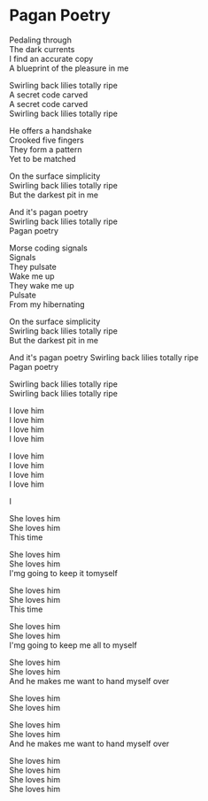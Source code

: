 # Pagan Poetry  

Pedaling through  
The dark currents  
I find an accurate copy  
A blueprint of the pleasure in me  

Swirling back lilies totally ripe  
A secret code carved  
A secret code carved  
Swirling back lilies totally ripe  

He offers a handshake  
Crooked five fingers  
They form a pattern  
Yet to be matched  

On the surface simplicity  
Swirling back lilies totally ripe  
But the darkest pit in me  

And it's pagan poetry  
Swirling back lilies totally ripe  
Pagan poetry  

Morse coding signals  
Signals  
They pulsate  
Wake me up  
They wake me up  
Pulsate  
From my hibernating  

On the surface simplicity  
Swirling back lilies totally ripe  
But the darkest pit in me  

And it's pagan poetry
Swirling back lilies totally ripe  
Pagan poetry  

Swirling back lilies totally ripe  
Swirling back lilies totally ripe  

I love him  
I love him  
I love him  
I love him  

I love him  
I love him  
I love him  
I love him  

I  

She loves him  
She loves him  
This time  

She loves him  
She loves him  
I'mg going to keep it tomyself  

She loves him  
She loves him  
This time  

She loves him  
She loves him  
I'mg going to keep me all to myself  

She loves him  
She loves him  
And he makes me want to hand myself over  

She loves him  
She loves him  

She loves him  
She loves him  
And he makes me want to hand myself over  

She loves him  
She loves him  
She loves him  
She loves him  
